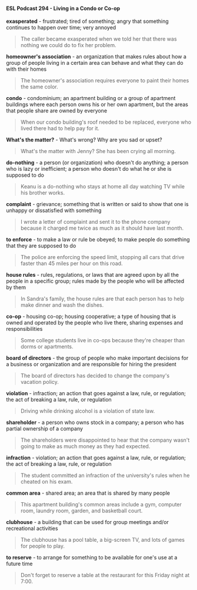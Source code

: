 #### ESL Podcast 294 - Living in a Condo or Co-op

**exasperated** - frustrated; tired of something; angry that something continues to
happen over time; very annoyed

> The caller became exasperated when we told her that there was nothing we
could do to fix her problem.

**homeowner's association** - an organization that makes rules about how a
group of people living in a certain area can behave and what they can do with
their homes

> The homeowner's association requires everyone to paint their homes the same
color.

**condo** - condominium; an apartment building or a group of apartment buildings
where each person owns his or her own apartment, but the areas that people
share are owned by everyone

> When our condo building's roof needed to be replaced, everyone who lived
there had to help pay for it.

**What's the matter?** - What's wrong? Why are you sad or upset?

> What's the matter with Jenny? She has been crying all morning.

**do-nothing** - a person (or organization) who doesn't do anything; a person who
is lazy or inefficient; a person who doesn't do what he or she is supposed to do

> Keanu is a do-nothing who stays at home all day watching TV while his brother
works.

**complaint** - grievance; something that is written or said to show that one is
unhappy or dissatisfied with something

> I wrote a letter of complaint and sent it to the phone company because it
charged me twice as much as it should have last month.

**to enforce** - to make a law or rule be obeyed; to make people do something that
they are supposed to do

> The police are enforcing the speed limit, stopping all cars that drive faster than
45 miles per hour on this road.

**house rules** - rules, regulations, or laws that are agreed upon by all the people
in a specific group; rules made by the people who will be affected by them

> In Sandra's family, the house rules are that each person has to help make
dinner and wash the dishes.

**co-op** - housing co-op; housing cooperative; a type of housing that is owned and
operated by the people who live there, sharing expenses and responsibilities

> Some college students live in co-ops because they're cheaper than dorms or
apartments.

**board of directors** - the group of people who make important decisions for a
business or organization and are responsible for hiring the president

> The board of directors has decided to change the company's vacation policy.

**violation** - infraction; an action that goes against a law, rule, or regulation; the
act of breaking a law, rule, or regulation

> Driving while drinking alcohol is a violation of state law.

**shareholder** - a person who owns stock in a company; a person who has partial
ownership of a company

> The shareholders were disappointed to hear that the company wasn't going to
make as much money as they had expected.

**infraction** - violation; an action that goes against a law, rule, or regulation; the
act of breaking a law, rule, or regulation

> The student committed an infraction of the university's rules when he cheated
on his exam.

**common area** - shared area; an area that is shared by many people

> This apartment building's common areas include a gym, computer room,
laundry room, garden, and basketball court.

**clubhouse** - a building that can be used for group meetings and/or recreational
activities

> The clubhouse has a pool table, a big-screen TV, and lots of games for people
to play.

**to reserve** - to arrange for something to be available for one's use at a future
time

> Don't forget to reserve a table at the restaurant for this Friday night at 7:00.

